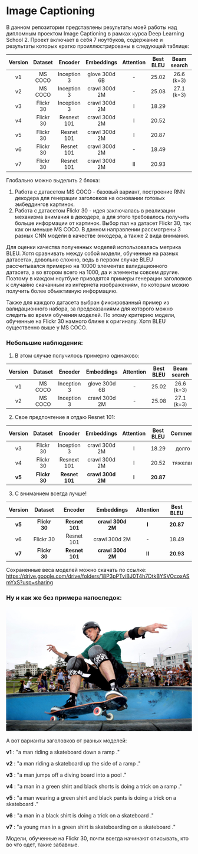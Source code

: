 # Image Captioning

В данном репозитории представлены результаты моей работы над дипломным проектом Image Captioning в рамках курса Deep Learning School 2. Проект включает в себя 7 ноутбуков, содержание и результаты которых кратко проиллюстрированы в следующей таблице:

| Version | Dataset | Encoder | Embeddings | Attention | Best BLEU | Beam search | Comment |
|:-------:|:-------:|:-------:|:----------:|:---------:|:---------:|:-----------:|:-------:|
| v1      | MS COCO | Inception 3 | glove 300d 6B | - | 25.02 | 26.6 (k=3) |
| v2      | MS COCO | Inception 3 | crawl 300d 2M | - | 25.08 | 27.1 (k=3) | + fc |
| v3      | Flickr 30 | Inception 3 | crawl 300d 2M | I | 18.29 | | долго |
| v4      | Flickr 30 | Resnext 101 | crawl 300d 2M | I | 20.52 | | тяжелая |
| v5      | Flickr 30 | Resnet 101 | crawl 300d 2M | I | 20.87 | 
| v6      | Flickr 30 | Resnet 101 | crawl 300d 2M | - | 18.49 | 
| v7      | Flickr 30 | Resnet 101 | crawl 300d 2M | II | 20.93 | | bmm |

Глобально можно выделить 2 блока:

1. Работа с датасетом MS COCO - базовый вариант, построение RNN декодера для генерации заголовков на основании готовых эмбеддингов картинок.
2. Работа с датасетом Flickr 30 - идея заключалась в реализации механизма внимания в декодере, а для этого требовалось получить больше информации от картинок. Выбор пал на датасет Flickr 30, так как он меньше MS COCO. В данном направлении рассмотрены 3 разных CNN модели в качестве энкодера, а также 2 вида внимания.

Для оценки качества полученных моделей использовалась метрика BLEU. Хотя сравнивать между собой модели, обученные на разных датасетах, довольно сложно, ведь в первом случае BLEU рассчитывался примерно на 10000 элементах валидационного датасета, а во втором всего на 1000, да и элементы совсем другие. 
Поэтому в каждом ноутбуке приводятся примеры генерации заголовков к случайно скачанным из интернета изображениям, по которым можно получить более объективную информацию.

Также для каждого датасета выбран фиксированный пример из валидационного набора, за предсказаниями для которого можно следить во время обучения моделей. По этому критерию модели, обученные на Flickr 30 намного ближе к оригиналу. Хотя BLEU существенно выше у MS COCO.

### Небольшие наблюдения:

1. В этом случае получилось примерно одинаково:

| Version | Dataset | Encoder | Embeddings | Attention | Best BLEU | Beam search |
|:-------:|:-------:|:-------:|:----------:|:---------:|:---------:|:-----------:|
| v1      | MS COCO | Inception 3 | glove 300d 6B | - | 25.02 | 26.6 (k=3) |
| v2      | MS COCO | Inception 3 | crawl 300d 2M | - | 25.08 | 27.1 (k=3) | 

2. Свое предпочтение я отдаю Resnet 101:

| Version | Dataset | Encoder | Embeddings | Attention | Best BLEU | Comment |
|:-------:|:-------:|:-------:|:----------:|:---------:|:---------:|:-------:|
| v3      | Flickr 30 | Inception 3 | crawl 300d 2M | I | 18.29 | долго |
| v4      | Flickr 30 | Resnext 101 | crawl 300d 2M | I | 20.52 | тяжелая |
| **v5**      | **Flickr 30** | **Resnet 101** | **crawl 300d 2M** | **I** | **20.87** |

3. С вниманием всегда лучше!

| Version | Dataset | Encoder | Embeddings | Attention | Best BLEU |
|:-------:|:-------:|:-------:|:----------:|:---------:|:---------:|
| **v5**      | **Flickr 30** | **Resnet 101** | **crawl 300d 2M** | **I** | **20.87** | 
| v6      | Flickr 30 | Resnet 101 | crawl 300d 2M | - | 18.49 | 
| **v7**      | **Flickr 30** | **Resnet 101** | **crawl 300d 2M** | **II** | **20.93** |


Сохраненные веса моделей можно скачать по ссылке:
https://drive.google.com/drive/folders/18P3pPTviBJ0T4h7DtkBYSVOcoxASmYxS?usp=sharing

### Ну и как же без примера напоследок:

![Иллюстрация к проекту](https://github.com/IrinaGorbunova/Image_captioning/blob/master/img.jpg)

А вот варианты заголовков от разных моделей:

**v1** : "a man riding a skateboard down a ramp ."

**v2** : "a man riding a skateboard up the side of a ramp ."

**v3** : "a man jumps off a diving board into a pool ."

**v4** : "a man in a green shirt and black shorts is doing a trick on a ramp ."

**v5** : "a man wearing a green shirt and black pants is doing a trick on a skateboard ."

**v6** : "a man in a black shirt is doing a trick on a skateboard ."

**v7** : "a young man in a green shirt is skateboarding on a skateboard ."

Модели, обученные на Flickr 30, почти всегда начинают описывать, кто во что одет, такие забавные.
